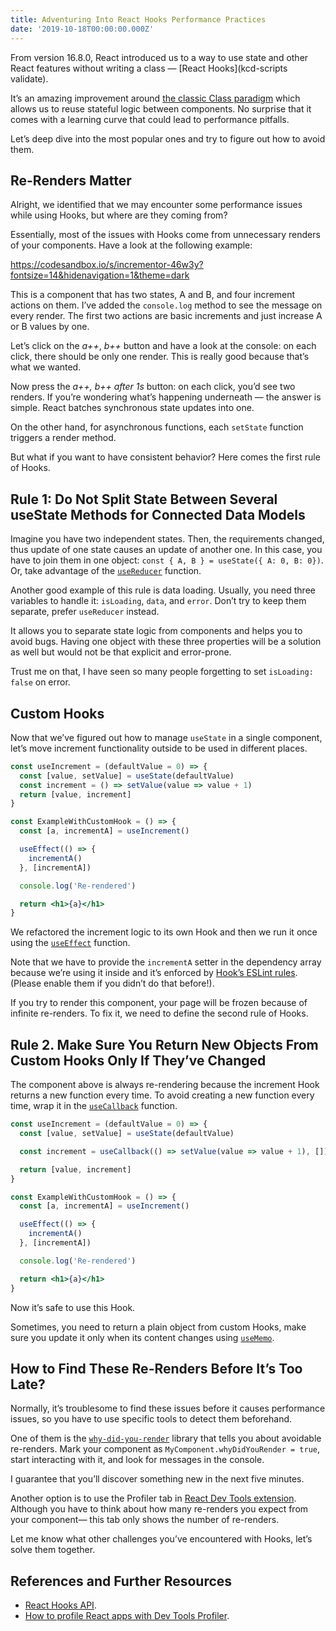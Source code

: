 ```yaml
---
title: Adventuring Into React Hooks Performance Practices
date: '2019-10-18T00:00:00.000Z'
---
```


From version 16.8.0, React introduced us to a way to use state and other React features without writing a class — [React Hooks](kcd-scripts validate).

It’s an amazing improvement around [the classic Class paradigm](https://reactjs.org/docs/react-component.html) which allows us to reuse stateful logic between components. No surprise that it comes with a learning curve that could lead to performance pitfalls.

Let’s deep dive into the most popular ones and try to figure out how to avoid them.

## Re-Renders Matter

Alright, we identified that we may encounter some performance issues while using Hooks, but where are they coming from?

Essentially, most of the issues with Hooks come from unnecessary renders of your components. Have a look at the following example:

https://codesandbox.io/s/incrementor-46w3y?fontsize=14&hidenavigation=1&theme=dark

This is a component that has two states, A and B, and four increment actions on them. I’ve added the `console.log` method to see the message on every render. The first two actions are basic increments and just increase A or B values by one.

Let’s click on the _a++_, _b++_ button and have a look at the console: on each click, there should be only one render. This is really good because that’s what we wanted.

Now press the _a++, b++ after 1s_ button: on each click, you’d see two renders. If you’re wondering what’s happening underneath — the answer is simple.
React batches synchronous state updates into one.

On the other hand, for asynchronous functions, each `setState` function triggers a render method.

But what if you want to have consistent behavior? Here comes the first rule of Hooks.

## Rule 1: Do Not Split State Between Several useState Methods for Connected Data Models

Imagine you have two independent states. Then, the requirements changed, thus update of one state causes an update of another one.
In this case, you have to join them in one object: `const { A, B } = useState({ A: 0, B: 0})`. Or, take advantage of the [`useReducer`](https://reactjs.org/docs/hooks-reference.html#usereducer) function.

Another good example of this rule is data loading. Usually, you need three variables to handle it: `isLoading`, `data`, and `error`. Don’t try to keep them separate, prefer `useReducer` instead.

It allows you to separate state logic from components and helps you to avoid bugs. Having one object with these three properties will be a solution as well but would not be that explicit and error-prone.

Trust me on that, I have seen so many people forgetting to set `isLoading: false` on error.

## Custom Hooks

Now that we’ve figured out how to manage `useState` in a single component, let’s move increment functionality outside to be used in different places.

```jsx
const useIncrement = (defaultValue = 0) => {
  const [value, setValue] = useState(defaultValue)
  const increment = () => setValue(value => value + 1)
  return [value, increment]
}

const ExampleWithCustomHook = () => {
  const [a, incrementA] = useIncrement()

  useEffect(() => {
    incrementA()
  }, [incrementA])

  console.log('Re-rendered')

  return <h1>{a}</h1>
}
```

We refactored the increment logic to its own Hook and then we run it once using the [`useEffect`](https://reactjs.org/docs/hooks-reference.html#useeffect) function.

Note that we have to provide the `incrementA` setter in the dependency array because we’re using it inside and it’s enforced by [Hook’s ESLint rules](https://www.npmjs.com/package/eslint-plugin-react-hooks). (Please enable them if you didn’t do that before!).

If you try to render this component, your page will be frozen because of infinite re-renders. To fix it, we need to define the second rule of Hooks.

## Rule 2. Make Sure You Return New Objects From Custom Hooks Only If They’ve Changed

The component above is always re-rendering because the increment Hook returns a new function every time. To avoid creating a new function every time, wrap it in the [`useCallback`](https://reactjs.org/docs/hooks-reference.html#usecallback) function.

```jsx
const useIncrement = (defaultValue = 0) => {
  const [value, setValue] = useState(defaultValue)

  const increment = useCallback(() => setValue(value => value + 1), [])

  return [value, increment]
}

const ExampleWithCustomHook = () => {
  const [a, incrementA] = useIncrement()

  useEffect(() => {
    incrementA()
  }, [incrementA])

  console.log('Re-rendered')

  return <h1>{a}</h1>
}
```

Now it’s safe to use this Hook.

Sometimes, you need to return a plain object from custom Hooks, make sure you update it only when its content changes using [`useMemo`](https://reactjs.org/docs/hooks-reference.html#usememo).

## How to Find These Re-Renders Before It’s Too Late?

Normally, it’s troublesome to find these issues before it causes performance issues, so you have to use specific tools to detect them beforehand.

One of them is the [`why-did-you-render`](https://github.com/welldone-software/why-did-you-render) library that tells you about avoidable re-renders. Mark your component as `MyComponent.whyDidYouRender = true`, start interacting with it, and look for messages in the console.

I guarantee that you’ll discover something new in the next five minutes.

Another option is to use the Profiler tab in [React Dev Tools extension](https://github.com/facebook/react/tree/master/packages/react-devtools). Although you have to think about how many re-renders you expect from your component— this tab only shows the number of re-renders.

Let me know what other challenges you’ve encountered with Hooks, let’s solve them together.

## References and Further Resources

- [React Hooks API](https://reactjs.org/docs/hooks-reference.html).
- [How to profile React apps with Dev Tools Profiler](https://kentcdodds.com/blog/profile-a-react-app-for-performance/).
